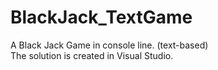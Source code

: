 # BlackJack_TextGame
A Black Jack Game in console line. (text-based)
<br/>The solution is created in Visual Studio.
